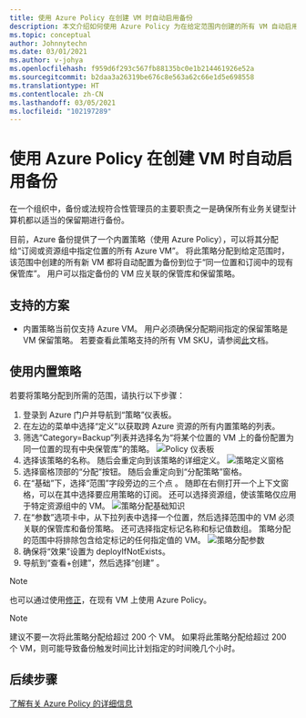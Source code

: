 ```yaml
---
title: 使用 Azure Policy 在创建 VM 时自动启用备份
description: 本文介绍如何使用 Azure Policy 为在给定范围内创建的所有 VM 自动启用备份
ms.topic: conceptual
author: Johnnytechn
ms.date: 03/01/2021
ms.author: v-johya
ms.openlocfilehash: f959d6f293c567fb88135bc0e1b214461926e52a
ms.sourcegitcommit: b2daa3a26319be676c8e563a62c66e1d5e698558
ms.translationtype: HT
ms.contentlocale: zh-CN
ms.lasthandoff: 03/05/2021
ms.locfileid: "102197289"
---
```

# <a name="auto-enable-backup-on-vm-creation-using-azure-policy"></a>使用 Azure Policy 在创建 VM 时自动启用备份

在一个组织中，备份或法规符合性管理员的主要职责之一是确保所有业务关键型计算机都以适当的保留期进行备份。

目前，Azure 备份提供了一个内置策略（使用 Azure Policy），可以将其分配给“订阅或资源组中指定位置的所有 Azure VM”。 将此策略分配到给定范围时，该范围中创建的所有新 VM 都将自动配置为备份到位于“同一位置和订阅中的现有保管库”。 用户可以指定备份的 VM 应关联的保管库和保留策略。

## <a name="supported-scenarios"></a>支持的方案

* 内置策略当前仅支持 Azure VM。 用户必须确保分配期间指定的保留策略是 VM 保留策略。 若要查看此策略支持的所有 VM SKU，请参阅[此](./backup-azure-policy-supported-skus.md)文档。
<!--Policies 1, 2, 3 and 4 are currently not available in national clouds-->
<!--Not available in MC: backup-center.md-->

## <a name="using-the-built-in-policies"></a>使用内置策略

若要将策略分配到所需的范围，请执行以下步骤：

1. 登录到 Azure 门户并导航到“策略”仪表板。
2. 在左边的菜单中选择“定义”以获取跨 Azure 资源的所有内置策略的列表。
3. 筛选“Category=Backup”列表并选择名为“将某个位置的 VM 上的备份配置为同一位置的现有中央保管库”的策略。
![Policy 仪表板](./media/backup-azure-auto-enable-backup/policy-dashboard.png)
4. 选择该策略的名称。 随后会重定向到该策略的详细定义。
![策略定义窗格](./media/backup-azure-auto-enable-backup/policy-definition-blade.png)
5. 选择窗格顶部的“分配”按钮。 随后会重定向到“分配策略”窗格。
6. 在“基础”下，选择“范围”字段旁边的三个点 。 随即在右侧打开一个上下文窗格，可以在其中选择要应用策略的订阅。 还可以选择资源组，使该策略仅应用于特定资源组中的 VM。
![策略分配基础知识](./media/backup-azure-auto-enable-backup/policy-assignment-basics.png)
7. 在“参数”选项卡中，从下拉列表中选择一个位置，然后选择范围中的 VM 必须关联的保管库和备份策略。 还可选择指定标记名称和标记值数组。 策略分配的范围中将排除包含给定标记的任何指定值的 VM。
![策略分配参数](./media/backup-azure-auto-enable-backup/policy-assignment-parameters.png)
8. 确保将“效果”设置为 deployIfNotExists。
9. 导航到“查看+创建”，然后选择“创建” 。

> [!NOTE]
>
> 也可以通过使用[修正](../governance/policy/how-to/remediate-resources.md)，在现有 VM 上使用 Azure Policy。

> [!NOTE]
>
> 建议不要一次将此策略分配给超过 200 个 VM。 如果将此策略分配给超过 200 个 VM，则可能导致备份触发时间比计划指定的时间晚几个小时。

## <a name="next-steps"></a>后续步骤

[了解有关 Azure Policy 的详细信息](../governance/policy/overview.md)

